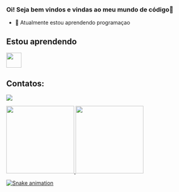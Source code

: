 ### Oi! Seja bem vindos e vindas ao meu mundo de código👋

- 🌱 Atualmente estou aprendendo programaçao

## Estou aprendendo

<img src="https://cdn.jsdelivr.net/gh/devicons/devicon/icons/git/git-original.svg" width="40" height="40"/>

## Contatos:

<div>

<a href="https://www.linkedin.com/in/ayanara" target="_blank"><img src="https://img.shields.io/badge/-LinkedIn-%230077B5?style=for-the-badge&logo=linkedin&logoColor=white" target="_blank"></a>   
</div>



<div>
<a href="https://github.com/ayanara">  
<img height="180em" src="https://github-readme-stats.vercel.app/api/top-langs/?ayanara&layout=compact&langs_count=7&theme=dracula"/>
<img height="180em" src="https://github-readme-stats.vercel.app/api?username=ayanara&show_icons=true&theme=dracula&include_all_commits=true&count_private=true"/>
</div>

![Snake animation](https://github.com/seu-usuário-aqui/seu-usuário-aqui/blob/output/github-contribution-grid-snake.svg)
